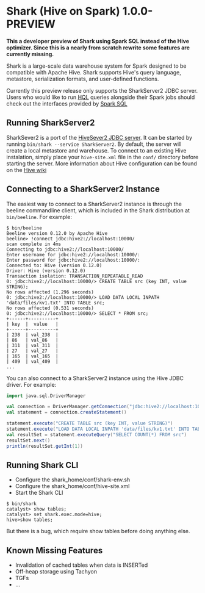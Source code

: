 # Shark (Hive on Spark) 1.0.0-PREVIEW

**This a developer preview of Shark using Spark SQL instead of the Hive optimizer.  Since this is a nearly from scratch rewrite some features are currently missing.**

Shark is a large-scale data warehouse system for Spark designed to be compatible with
Apache Hive. Shark supports Hive's query language, metastore, serialization formats, and 
user-defined functions.

Currently this preview release only supports the SharkServer2 JDBC server.  Users who would like to run [HQL](https://cwiki.apache.org/confluence/display/Hive/LanguageManual) queries alongside their Spark jobs should check out the interfaces provided by [Spark SQL](http://people.apache.org/~pwendell/catalyst-docs/sql-programming-guide.html)

## Running SharkServer2

SharkSever2 is a port of the [HiveSever2 JDBC server](https://cwiki.apache.org/confluence/display/Hive/Setting+Up+HiveServer2).  It can be started by running `bin/shark --service SharkServer2`.  By default, the server will create a local metastore and warehouse.  To connect to an existing Hive instalation, simply place your `hive-site.xml` file in the `conf/` directory before starting the server.  More information about Hive configuration can be found on the [Hive wiki](https://cwiki.apache.org/confluence/display/Hive/AdminManual+Configuration/)

## Connecting to a SharkServer2 Instance

The easiest way to connect to a SharkServer2 instance is through the beeline commandline client, which is included in the Shark distribution at `bin/beeline`.  For example:

```
$ bin/beeline
Beeline version 0.12.0 by Apache Hive
beeline> !connect jdbc:hive2://localhost:10000/
scan complete in 4ms
Connecting to jdbc:hive2://localhost:10000/
Enter username for jdbc:hive2://localhost:10000/: 
Enter password for jdbc:hive2://localhost:10000/: 
Connected to: Hive (version 0.12.0)
Driver: Hive (version 0.12.0)
Transaction isolation: TRANSACTION_REPEATABLE_READ
0: jdbc:hive2://localhost:10000/> CREATE TABLE src (key INT, value STRING);                  
No rows affected (1.296 seconds)
0: jdbc:hive2://localhost:10000/> LOAD DATA LOCAL INPATH 'data/files/kv1.txt' INTO TABLE src;
No rows affected (0.531 seconds)
0: jdbc:hive2://localhost:10000/> SELECT * FROM src;                                         
+------+----------+
| key  |  value   |
+------+----------+
| 238  | val_238  |
| 86   | val_86   |
| 311  | val_311  |
| 27   | val_27   |
| 165  | val_165  |
| 409  | val_409  |
...
```

You can also connect to a SharkServer2 instance using the Hive JDBC driver.  For example:

```scala
import java.sql.DriverManager

val connection = DriverManager.getConnection("jdbc:hive2://localhost:10000/", "", "")
val statement = connection.createStatement()

statement.execute("CREATE TABLE src (key INT, value STRING)")
statement.execute("LOAD DATA LOCAL INPATH 'data/files/kv1.txt' INTO TABLE src");
val resultSet = statement.executeQuery("SELECT COUNT(*) FROM src")
resultSet.next()
println(resultSet.getInt(1))
```

## Running Shark CLI
* Configure the shark_home/conf/shark-env.sh
* Configure the shark_home/conf/hive-site.xml
* Start the Shark CLI
```
$ bin/shark
catalyst> show tables;
catalyst> set shark.exec.mode=hive;
hive>show tables;
```
But there is a bug, which require show tables before doing anything else.

## Known Missing Features
* Invalidation of cached tables when data is INSERTed
* Off-heap storage using Tachyon
* TGFs
* ...
